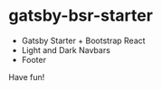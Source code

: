 # gatsby-bsr-starter

- Gatsby Starter + Bootstrap React 
- Light and Dark Navbars
- Footer 

Have fun! 
